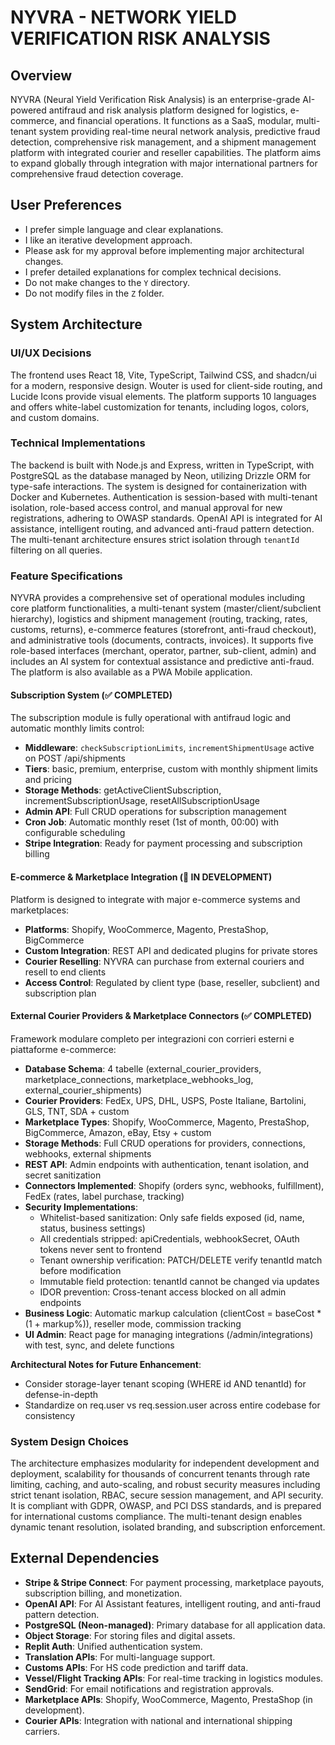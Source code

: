 # NYVRA - NETWORK YIELD VERIFICATION RISK ANALYSIS

## Overview

NYVRA (Neural Yield Verification Risk Analysis) is an enterprise-grade AI-powered antifraud and risk analysis platform designed for logistics, e-commerce, and financial operations. It functions as a SaaS, modular, multi-tenant system providing real-time neural network analysis, predictive fraud detection, comprehensive risk management, and a shipment management platform with integrated courier and reseller capabilities. The platform aims to expand globally through integration with major international partners for comprehensive fraud detection coverage.

## User Preferences

- I prefer simple language and clear explanations.
- I like an iterative development approach.
- Please ask for my approval before implementing major architectural changes.
- I prefer detailed explanations for complex technical decisions.
- Do not make changes to the `Y` directory.
- Do not modify files in the `Z` folder.

## System Architecture

### UI/UX Decisions
The frontend uses React 18, Vite, TypeScript, Tailwind CSS, and shadcn/ui for a modern, responsive design. Wouter is used for client-side routing, and Lucide Icons provide visual elements. The platform supports 10 languages and offers white-label customization for tenants, including logos, colors, and custom domains.

### Technical Implementations
The backend is built with Node.js and Express, written in TypeScript, with PostgreSQL as the database managed by Neon, utilizing Drizzle ORM for type-safe interactions. The system is designed for containerization with Docker and Kubernetes. Authentication is session-based with multi-tenant isolation, role-based access control, and manual approval for new registrations, adhering to OWASP standards. OpenAI API is integrated for AI assistance, intelligent routing, and advanced anti-fraud pattern detection. The multi-tenant architecture ensures strict isolation through `tenantId` filtering on all queries.

### Feature Specifications
NYVRA provides a comprehensive set of operational modules including core platform functionalities, a multi-tenant system (master/client/subclient hierarchy), logistics and shipment management (routing, tracking, rates, customs, returns), e-commerce features (storefront, anti-fraud checkout), and administrative tools (documents, contracts, invoices). It supports five role-based interfaces (merchant, operator, partner, sub-client, admin) and includes an AI system for contextual assistance and predictive anti-fraud. The platform is also available as a PWA Mobile application.

#### Subscription System (✅ COMPLETED)
The subscription module is fully operational with antifraud logic and automatic monthly limits control:
- **Middleware**: `checkSubscriptionLimits`, `incrementShipmentUsage` active on POST /api/shipments
- **Tiers**: basic, premium, enterprise, custom with monthly shipment limits and pricing
- **Storage Methods**: getActiveClientSubscription, incrementSubscriptionUsage, resetAllSubscriptionUsage
- **Admin API**: Full CRUD operations for subscription management
- **Cron Job**: Automatic monthly reset (1st of month, 00:00) with configurable scheduling
- **Stripe Integration**: Ready for payment processing and subscription billing

#### E-commerce & Marketplace Integration (🔄 IN DEVELOPMENT)
Platform is designed to integrate with major e-commerce systems and marketplaces:
- **Platforms**: Shopify, WooCommerce, Magento, PrestaShop, BigCommerce
- **Custom Integration**: REST API and dedicated plugins for private stores
- **Courier Reselling**: NYVRA can purchase from external couriers and resell to end clients
- **Access Control**: Regulated by client type (base, reseller, subclient) and subscription plan

#### External Courier Providers & Marketplace Connectors (✅ COMPLETED)
Framework modulare completo per integrazioni con corrieri esterni e piattaforme e-commerce:
- **Database Schema**: 4 tabelle (external_courier_providers, marketplace_connections, marketplace_webhooks_log, external_courier_shipments)
- **Courier Providers**: FedEx, UPS, DHL, USPS, Poste Italiane, Bartolini, GLS, TNT, SDA + custom
- **Marketplace Types**: Shopify, WooCommerce, Magento, PrestaShop, BigCommerce, Amazon, eBay, Etsy + custom
- **Storage Methods**: Full CRUD operations for providers, connections, webhooks, external shipments
- **REST API**: Admin endpoints with authentication, tenant isolation, and secret sanitization
- **Connectors Implemented**: Shopify (orders sync, webhooks, fulfillment), FedEx (rates, label purchase, tracking)
- **Security Implementations**:
  - Whitelist-based sanitization: Only safe fields exposed (id, name, status, business settings)
  - All credentials stripped: apiCredentials, webhookSecret, OAuth tokens never sent to frontend
  - Tenant ownership verification: PATCH/DELETE verify tenantId match before modification
  - Immutable field protection: tenantId cannot be changed via updates
  - IDOR prevention: Cross-tenant access blocked on all admin endpoints
- **Business Logic**: Automatic markup calculation (clientCost = baseCost * (1 + markup%)), reseller mode, commission tracking
- **UI Admin**: React page for managing integrations (/admin/integrations) with test, sync, and delete functions

**Architectural Notes for Future Enhancement**:
- Consider storage-layer tenant scoping (WHERE id AND tenantId) for defense-in-depth
- Standardize on req.user vs req.session.user across entire codebase for consistency

### System Design Choices
The architecture emphasizes modularity for independent development and deployment, scalability for thousands of concurrent tenants through rate limiting, caching, and auto-scaling, and robust security measures including strict tenant isolation, RBAC, secure session management, and API security. It is compliant with GDPR, OWASP, and PCI DSS standards, and is prepared for international customs compliance. The multi-tenant design enables dynamic tenant resolution, isolated branding, and subscription enforcement.

## External Dependencies

- **Stripe & Stripe Connect**: For payment processing, marketplace payouts, subscription billing, and monetization.
- **OpenAI API**: For AI Assistant features, intelligent routing, and anti-fraud pattern detection.
- **PostgreSQL (Neon-managed)**: Primary database for all application data.
- **Object Storage**: For storing files and digital assets.
- **Replit Auth**: Unified authentication system.
- **Translation APIs**: For multi-language support.
- **Customs APIs**: For HS code prediction and tariff data.
- **Vessel/Flight Tracking APIs**: For real-time tracking in logistics modules.
- **SendGrid**: For email notifications and registration approvals.
- **Marketplace APIs**: Shopify, WooCommerce, Magento, PrestaShop (in development).
- **Courier APIs**: Integration with national and international shipping carriers.